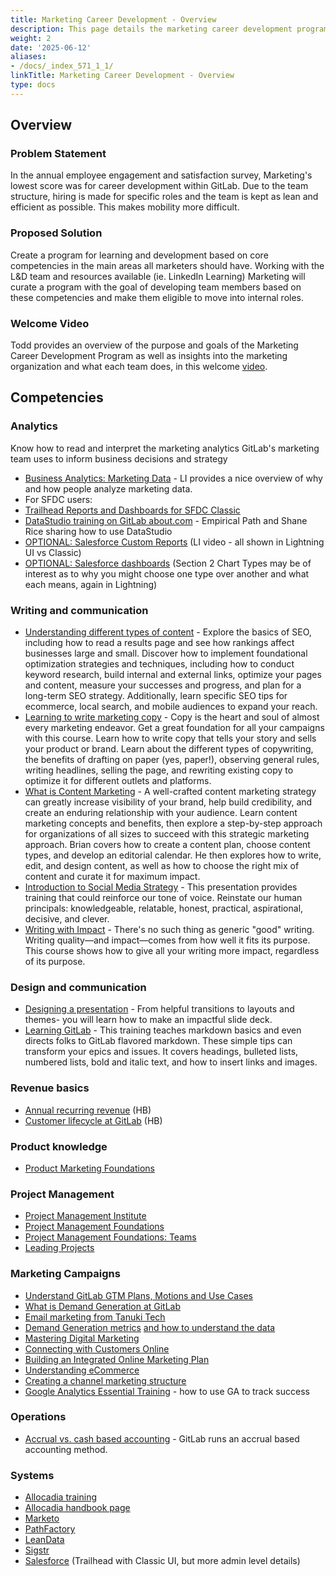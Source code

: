 ```yaml
---
title: Marketing Career Development - Overview
description: This page details the marketing career development program.
weight: 2
date: '2025-06-12'
aliases:
- /docs/_index_571_1_1/
linkTitle: Marketing Career Development - Overview
type: docs
---
```


## Overview

### Problem Statement

In the annual employee engagement and satisfaction survey, Marketing's lowest score was for career development within GitLab. Due to the team structure, hiring is made for specific roles and the team is kept as lean and efficient as possible. This makes mobility more difficult.

### Proposed Solution

Create a program for learning and development based on core competencies in the main areas all marketers should have. Working with the L&D team and resources available (ie. LinkedIn Learning) Marketing will curate a program with the goal of developing team members based on these competencies and make them eligible to move into internal roles.

### Welcome Video

Todd provides an overview of the purpose and goals of the Marketing Career Development Program as well as insights into the marketing organization and what each team does, in this welcome [video](https://gitlab.edcast.com/insights/welcome-video).

## Competencies

### Analytics

Know how to read and interpret the marketing analytics GitLab's marketing team uses to inform business decisions and strategy

- [Business Analytics: Marketing Data](https://www.linkedin.com/learning/business-analytics-marketing-data)  - LI provides a nice overview of why and how people analyze marketing data.
- For SFDC users:
- [Trailhead Reports and Dashboards for SFDC Classic](https://trailhead.salesforce.com/content/learn/modules/reports-dashboards-quick-look/learn-about-reports-and-dashboards)
- [DataStudio training on GitLab about.com](https://www.youtube.com/watch?v=7IFDCl_6SsM) - Empirical Path and Shane Rice sharing how to use DataStudio
- [OPTIONAL: Salesforce Custom Reports](https://www.linkedin.com/learning/salesforce-for-sales-managers/create-basic-sales-reports) (LI video - all shown in Lightning UI vs Classic)
- [OPTIONAL: Salesforce dashboards](https://www.linkedin.com/learning/salesforce-for-sales-managers/create-a-goals-based-dashboard) (Section 2 Chart Types may be of interest as to why you might choose one type over another and what each means, again in Lightning)

### Writing and communication

- [Understanding different types of content](https://www.linkedin.com/learning/seo-foundations-14828080) - Explore the basics of SEO, including how to read a results page and see how rankings affect businesses large and small. Discover how to implement foundational optimization strategies and techniques, including how to conduct keyword research, build internal and external links, optimize your pages and content, measure your successes and progress, and plan for a long-term SEO strategy. Additionally, learn specific SEO tips for ecommerce, local search, and mobile audiences to expand your reach.
- [Learning to write marketing copy](https://www.linkedin.com/learning/learning-to-write-marketing-copy/becoming-a-great-copywriter) - Copy is the heart and soul of almost every marketing endeavor. Get a great foundation for all your campaigns with this course. Learn how to write copy that tells your story and sells your product or brand. Learn about the different types of copywriting, the benefits of drafting on paper (yes, paper!), observing general rules, writing headlines, selling the page, and rewriting existing copy to optimize it for different outlets and platforms.
- [What is Content Marketing](https://www.linkedin.com/learning/content-marketing-foundations-3/what-is-content-marketing) - A well-crafted content marketing strategy can greatly increase visibility of your brand, help build credibility, and create an enduring relationship with your audience. Learn content marketing concepts and benefits, then explore a step-by-step approach for organizations of all sizes to succeed with this strategic marketing approach. Brian covers how to create a content plan, choose content types, and develop an editorial calendar. He then explores how to write, edit, and design content, as well as how to choose the right mix of content and curate it for maximum impact.
- [Introduction to Social Media Strategy](https://www.linkedin.com/learning/introduction-to-social-media-strategy/using-social-media-to-grow-your-business) - This presentation provides training that could reinforce our tone of voice. Reinstate our human principals: knowledgeable, relatable, honest, practical, aspirational, decisive, and clever.
- [Writing with Impact](https://www.linkedin.com/learning/writing-with-impact/strong-writing-big-results) - There's no such thing as generic "good" writing. Writing quality—and impact—comes from how well it fits its purpose. This course shows how to give all your writing more impact, regardless of its purpose.

### Design and communication

- [Designing a presentation](https://www.linkedin.com/learning/designing-a-presentation-24080266) - From helpful transitions to  layouts and themes- you will learn how to make an impactful slide deck.
- [Learning GitLab](https://www.linkedin.com/learning/learning-gitlab-14539757) - This training teaches markdown basics and even directs folks to GitLab flavored markdown. These simple tips can transform your epics and issues. It covers headings, bulleted lists, numbered lists, bold and italic text, and how to insert links and images.

### Revenue basics

- [Annual recurring revenue](/handbook/sales/sales-term-glossary/arr-in-practice/) (HB)
- [Customer lifecycle at GitLab](/handbook/sales/field-operations/gtm-resources/#customer-lifecycle) (HB)

### Product knowledge

- [Product Marketing Foundations](https://www.linkedin.com/learning/product-marketing-foundations-18780685)

### Project Management

- [Project Management Institute](https://www.linkedin.com/learning/topics/project-management-institute-pmi)
- [Project Management Foundations](https://www.linkedin.com/learning/project-management-foundations-15528659)
- [Project Management Foundations: Teams](https://www.linkedin.com/learning/project-management-foundations-teams-3/tools-for-successful-project-teams)
- [Leading Projects](https://www.linkedin.com/learning/leading-projects/project-management-simplified)

### Marketing Campaigns

- [Understand GitLab GTM Plans, Motions and Use Cases](/handbook/marketing/plan-fy23/)
- [What is Demand Generation at GitLab](/handbook/marketing/demand-generation/)
- [Email marketing from Tanuki Tech](https://gitlab.com/gitlab-com/marketing/sdr/-/issues/628)
- [Demand Generation metrics](https://app.periscopedata.com/app/gitlab/793304/Demand-Gen-Dashboard) [and how to understand the data](/handbook/marketing/demand-generation/#dashboard-metrics)
- [Mastering Digital Marketing](https://www.linkedin.com/learning/paths/master-digital-marketing)
- [Connecting with Customers Online](https://www.linkedin.com/learning/digital-marketing-foundations-15054577/connecting-with-customers-online)
- [Building an Integrated Online Marketing Plan](https://www.linkedin.com/learning/building-an-integrated-online-marketing-plan/welcome)
- [Understanding eCommerce](https://www.linkedin.com/learning/marketing-foundations-ecommerce-14401600)
- [Creating a channel marketing structure](https://www.linkedin.com/learning/sales-channel-management/creating-a-channel-marketing-structure)
- [Google Analytics Essential Training](https://www.linkedin.com/learning/google-analytics-4-ga4-essential-training-14915362/understanding-your-digital-customers-with-google-analytics) - how to use GA to track success

### Operations

- [Accrual vs. cash based accounting](https://www.linkedin.com/learning/quickbooks-online-essential-training-22304028) - GitLab runs an accrual based accounting method.

### Systems

- [Allocadia training](https://drive.google.com/file/d/1zjl1VATgCZEd4EojWcpcC_9D2kljz92S/view)
- [Allocadia handbook page](/handbook/marketing/strategy-performance/allocadia/)
- [Marketo](/handbook/marketing/marketing-operations/marketo/)
- [PathFactory](/handbook/marketing/marketing-operations/pathfactory/)
- [LeanData](/handbook/marketing/marketing-operations/leandata/)
- [Sigstr](/handbook/marketing/marketing-operations/terminus-email-experiences/)
- [Salesforce](https://trailhead.salesforce.com/content/learn/modules/lex_implementation_basics/lex_implementation_basics_welcome) (Trailhead with Classic UI, but more admin level details)
